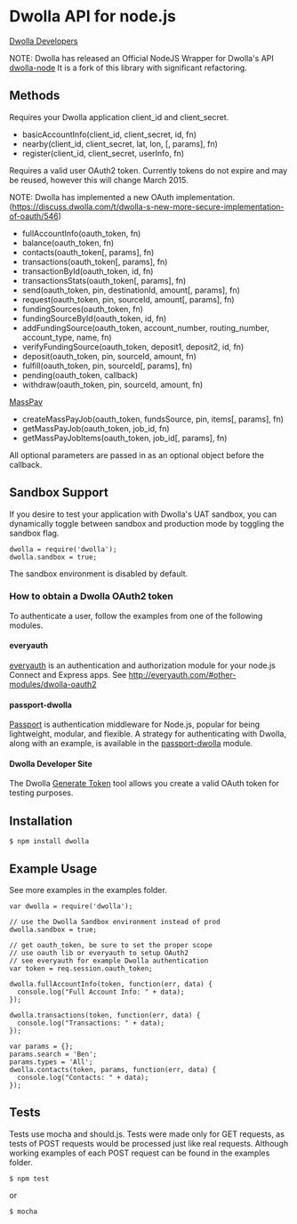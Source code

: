 # Dwolla API for node.js
[Dwolla Developers](https://www.dwolla.com/developers)

NOTE: Dwolla has released an Official NodeJS Wrapper for Dwolla's API [dwolla-node](https://github.com/Dwolla/dwolla-node)
It is a fork of this library with significant refactoring.

## Methods

Requires your Dwolla application client_id and client_secret.

  * basicAccountInfo(client_id, client_secret, id, fn)
  * nearby(client_id, client_secret, lat, lon, [, params], fn)
  * register(client_id, client_secret, userInfo, fn)

Requires a valid user OAuth2 token. Currently tokens do not expire and may be
reused, however this will change March 2015.

NOTE: Dwolla has implemented a new OAuth implementation.
(https://discuss.dwolla.com/t/dwolla-s-new-more-secure-implementation-of-oauth/546)

  * fullAccountInfo(oauth_token, fn)
  * balance(oauth_token, fn)
  * contacts(oauth_token[, params], fn)
  * transactions(oauth_token[, params], fn)
  * transactionById(oauth_token, id, fn)
  * transactionsStats(oauth_token[, params], fn)
  * send(oauth_token, pin, destinationId, amount[, params], fn)
  * request(oauth_token, pin, sourceId, amount[, params], fn)
  * fundingSources(oauth_token, fn)
  * fundingSourceById(oauth_token, id, fn)
  * addFundingSource(oauth_token, account_number, routing_number, account_type, name, fn)
  * verifyFundingSource(oauth_token, deposit1, deposit2, id, fn)
  * deposit(oauth_token, pin, sourceId, amount, fn)
  * fulfill(oauth_token, pin, sourceId[, params], fn)
  * pending(oauth_token, callback)
  * withdraw(oauth_token, pin, sourceId, amount, fn)

[MassPay](https://developers.dwolla.com/dev/docs/masspay)
  * createMassPayJob(oauth_token, fundsSource, pin, items[, params], fn)
  * getMassPayJob(oauth_token, job_id, fn)
  * getMassPayJobItems(oauth_token, job_id[, params], fn)

  All optional parameters are passed in as an optional object before the callback.

## Sandbox Support

If you desire to test your application with Dwolla's UAT sandbox, you can
dynamically toggle between sandbox and production mode by toggling the sandbox flag.

    dwolla = require('dwolla');
    dwolla.sandbox = true;

The sandbox environment is disabled by default.

### How to obtain a Dwolla OAuth2 token

To authenticate a user, follow the examples from one of the following modules.

#### everyauth

[everyauth](http://everyauth.com/) is an authentication and authorization module for your node.js Connect and Express apps. See http://everyauth.com/#other-modules/dwolla-oauth2

#### passport-dwolla

[Passport](http://passportjs.org/) is authentication middleware for Node.js, popular for being lightweight, modular, and flexible. A strategy for authenticating with Dwolla, along with an example, is available in the [passport-dwolla](https://github.com/jaredhanson/passport-dwolla) module.

#### Dwolla Developer Site

The Dwolla [Generate Token](http://developers.dwolla.com/dev/token) tool allows you
create a valid OAuth token for testing purposes.

## Installation

    $ npm install dwolla

## Example Usage
See more examples in the examples folder.

    var dwolla = require('dwolla');

    // use the Dwolla Sandbox environment instead of prod
    dwolla.sandbox = true;

    // get oauth_token, be sure to set the proper scope
    // use oauth lib or everyauth to setup OAuth2
    // see everyauth for example Dwolla authentication
    var token = req.session.oauth_token;

    dwolla.fullAccountInfo(token, function(err, data) {
      console.log("Full Account Info: " + data);
    });

    dwolla.transactions(token, function(err, data) {
      console.log("Transactions: " + data);
    });

    var params = {};
    params.search = 'Ben';
    params.types = 'All';
    dwolla.contacts(token, params, function(err, data) {
      console.log("Contacts: " + data);
    });

## Tests
Tests use mocha and should.js. Tests were made only for GET requests,
as tests of POST requests would be processed just like real requests.
Although working examples of each POST request can be found in the
examples folder.

    $ npm test

or

    $ mocha
